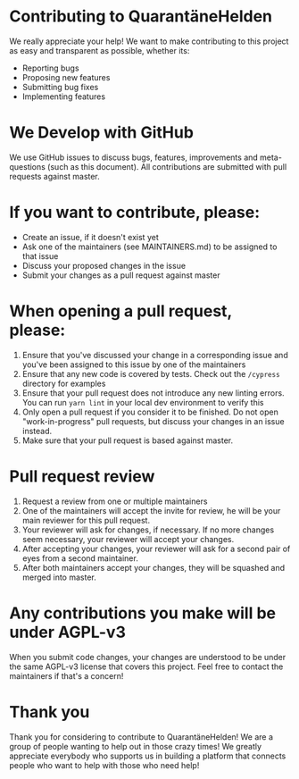 # Contributing to QuarantäneHelden
We really appreciate your help! We want to make contributing to this project as easy and transparent as possible, whether its:
 - Reporting bugs
 - Proposing new features
 - Submitting bug fixes
 - Implementing features
 
# We Develop with GitHub
We use GitHub issues to discuss bugs, features, improvements and meta-questions (such as this document). All contributions
are submitted with pull requests against master.

# If you want to contribute, please:
 - Create an issue, if it doesn't exist yet
 - Ask one of the maintainers (see MAINTAINERS.md) to be assigned to that issue
 - Discuss your proposed changes in the issue
 - Submit your changes as a pull request against master

# When opening a pull request, please:
1. Ensure that you've discussed your change in a corresponding issue and you've been assigned to this issue by one of 
the maintainers
2. Ensure that any new code is covered by tests. Check out the `/cypress` directory for examples
3. Ensure that your pull request does not introduce any new linting errors. You can run `yarn lint` in your local dev
environment to verify this
4. Only open a pull request if you consider it to be finished. Do not open "work-in-progress" pull requests, but 
discuss your changes in an issue instead.
5. Make sure that your pull request is based against master.

# Pull request review
1. Request a review from one or multiple maintainers
2. One of the maintainers will accept the invite for review, he will be your main reviewer for this pull request.
3. Your reviewer will ask for changes, if necessary. If no more changes seem necessary, your reviewer will accept your changes.
4. After accepting your changes, your reviewer will ask for a second pair of eyes from a second maintainer.
5. After both maintainers accept your changes, they will be squashed and merged into master.

# Any contributions you make will be under AGPL-v3
When you submit code changes, your changes are understood to be under the same AGPL-v3 license that covers this project.
Feel free to contact the maintainers if that's a concern!

# Thank you
Thank you for considering to contribute to QuarantäneHelden! We are a group of people wanting to help out in those crazy times!
We greatly appreciate everybody who supports us in building a platform that connects people who want to help
with those who need help!